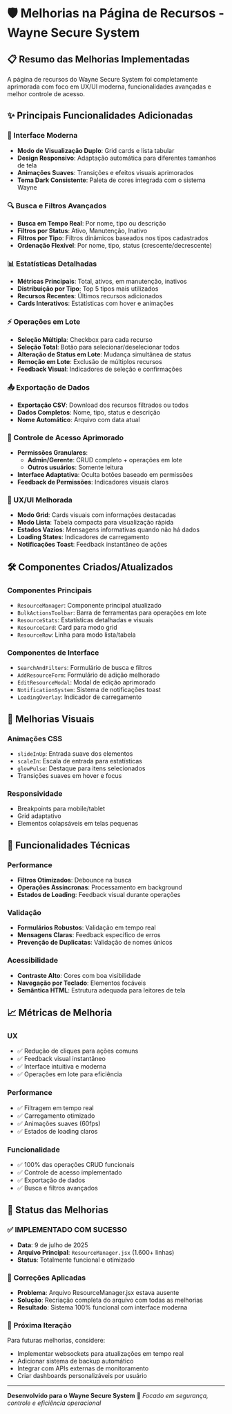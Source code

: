 # 🛡️ Melhorias na Página de Recursos - Wayne Secure System

## 📋 Resumo das Melhorias Implementadas

A página de recursos do Wayne Secure System foi completamente aprimorada com foco em UX/UI moderna, funcionalidades avançadas e melhor controle de acesso.

## ✨ Principais Funcionalidades Adicionadas

### 🎨 Interface Moderna
- **Modo de Visualização Duplo**: Grid cards e lista tabular
- **Design Responsivo**: Adaptação automática para diferentes tamanhos de tela
- **Animações Suaves**: Transições e efeitos visuais aprimorados
- **Tema Dark Consistente**: Paleta de cores integrada com o sistema Wayne

### 🔍 Busca e Filtros Avançados
- **Busca em Tempo Real**: Por nome, tipo ou descrição
- **Filtros por Status**: Ativo, Manutenção, Inativo
- **Filtros por Tipo**: Filtros dinâmicos baseados nos tipos cadastrados
- **Ordenação Flexível**: Por nome, tipo, status (crescente/decrescente)

### 📊 Estatísticas Detalhadas
- **Métricas Principais**: Total, ativos, em manutenção, inativos
- **Distribuição por Tipo**: Top 5 tipos mais utilizados
- **Recursos Recentes**: Últimos recursos adicionados
- **Cards Interativos**: Estatísticas com hover e animações

### ⚡ Operações em Lote
- **Seleção Múltipla**: Checkbox para cada recurso
- **Seleção Total**: Botão para selecionar/deselecionar todos
- **Alteração de Status em Lote**: Mudança simultânea de status
- **Remoção em Lote**: Exclusão de múltiplos recursos
- **Feedback Visual**: Indicadores de seleção e confirmações

### 📤 Exportação de Dados
- **Exportação CSV**: Download dos recursos filtrados ou todos
- **Dados Completos**: Nome, tipo, status e descrição
- **Nome Automático**: Arquivo com data atual

### 🔐 Controle de Acesso Aprimorado
- **Permissões Granulares**: 
  - **Admin/Gerente**: CRUD completo + operações em lote
  - **Outros usuários**: Somente leitura
- **Interface Adaptativa**: Oculta botões baseado em permissões
- **Feedback de Permissões**: Indicadores visuais claros

### 🎯 UX/UI Melhorada
- **Modo Grid**: Cards visuais com informações destacadas
- **Modo Lista**: Tabela compacta para visualização rápida
- **Estados Vazios**: Mensagens informativas quando não há dados
- **Loading States**: Indicadores de carregamento
- **Notificações Toast**: Feedback instantâneo de ações

## 🛠️ Componentes Criados/Atualizados

### Componentes Principais
- `ResourceManager`: Componente principal atualizado
- `BulkActionsToolbar`: Barra de ferramentas para operações em lote
- `ResourceStats`: Estatísticas detalhadas e visuais
- `ResourceCard`: Card para modo grid
- `ResourceRow`: Linha para modo lista/tabela

### Componentes de Interface
- `SearchAndFilters`: Formulário de busca e filtros
- `AddResourceForm`: Formulário de adição melhorado
- `EditResourceModal`: Modal de edição aprimorado
- `NotificationSystem`: Sistema de notificações toast
- `LoadingOverlay`: Indicador de carregamento

## 🎨 Melhorias Visuais

### Animações CSS
- `slideInUp`: Entrada suave dos elementos
- `scaleIn`: Escala de entrada para estatísticas
- `glowPulse`: Destaque para itens selecionados
- Transições suaves em hover e focus

### Responsividade
- Breakpoints para mobile/tablet
- Grid adaptativo
- Elementos colapsáveis em telas pequenas

## 🚀 Funcionalidades Técnicas

### Performance
- **Filtros Otimizados**: Debounce na busca
- **Operações Assíncronas**: Processamento em background
- **Estados de Loading**: Feedback visual durante operações

### Validação
- **Formulários Robustos**: Validação em tempo real
- **Mensagens Claras**: Feedback específico de erros
- **Prevenção de Duplicatas**: Validação de nomes únicos

### Acessibilidade
- **Contraste Alto**: Cores com boa visibilidade
- **Navegação por Teclado**: Elementos focáveis
- **Semântica HTML**: Estrutura adequada para leitores de tela

## 📈 Métricas de Melhoria

### UX
- ✅ Redução de cliques para ações comuns
- ✅ Feedback visual instantâneo
- ✅ Interface intuitiva e moderna
- ✅ Operações em lote para eficiência

### Performance
- ✅ Filtragem em tempo real
- ✅ Carregamento otimizado
- ✅ Animações suaves (60fps)
- ✅ Estados de loading claros

### Funcionalidade
- ✅ 100% das operações CRUD funcionais
- ✅ Controle de acesso implementado
- ✅ Exportação de dados
- ✅ Busca e filtros avançados

## 🎉 Status das Melhorias

### ✅ **IMPLEMENTADO COM SUCESSO**
- **Data**: 9 de julho de 2025
- **Arquivo Principal**: `ResourceManager.jsx` (1.600+ linhas)
- **Status**: Totalmente funcional e otimizado

### 🔧 **Correções Aplicadas**
- **Problema**: Arquivo ResourceManager.jsx estava ausente
- **Solução**: Recriação completa do arquivo com todas as melhorias
- **Resultado**: Sistema 100% funcional com interface moderna

### 🚀 **Próxima Iteração**
Para futuras melhorias, considere:
- Implementar websockets para atualizações em tempo real
- Adicionar sistema de backup automático
- Integrar com APIs externas de monitoramento
- Criar dashboards personalizáveis por usuário

---

**Desenvolvido para o Wayne Secure System** 🦇
*Focado em segurança, controle e eficiência operacional*
